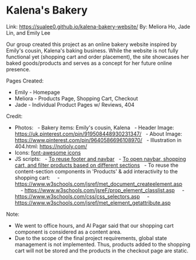 # Kalena's Bakery
Link: https://sualee0.github.io/kalena-bakery-website/
By: Meliora Ho, Jade Lin, and Emily Lee

Our group created this project as an online bakery website inspired by Emily's cousin, Kalena's baking business. While the website is not fully functional yet (shopping cart and order placement), the site showcases her baked goods/products and serves as a concept for her future online presence.

Pages Created:

- Emily - Homepage
- Meliora - Products Page, Shopping Cart, Checkout
- Jade - Individual Product Pages w/ Reviews, 404

Credit:

- Photos:
    - Bakery items: Emily's cousin, Kalena
    - Header Image: https://uk.pinterest.com/pin/919508448930231347/
    - About Image: https://www.pinterest.com/pin/9640586696108970/
    - Illustration in 404.html: https://notioly.com/
- Icons: [font-awesome icons](https://fontawesome.com/)
- JS scripts:
    - [To reuse footer and navbar](https://www.w3schools.com/howto/howto_html_include.asp)
    - [To open navbar, shopping cart, and filter products based on different sections](https://www.w3schools.com/jsref/met_element_addeventlistener.asp)
    - To reuse the content-section components in 'Products' & add interactivity to the shopping cart:
      - https://www.w3schools.com/jsref/met_document_createelement.asp
      - https://www.w3schools.com/jsreF/prop_element_classlist.asp
      - https://www.w3schools.com/css/css_selectors.asp
      - https://www.w3schools.com/jsref/met_element_getattribute.asp

Note:

- We went to office hours, and Al Pagar said that our shopping cart component is considered as a content area.
- Due to the scope of the final project requirements, global state management is not implemented. Thus, products added to the shopping cart will not be stored and the products in the checkout page are static.
